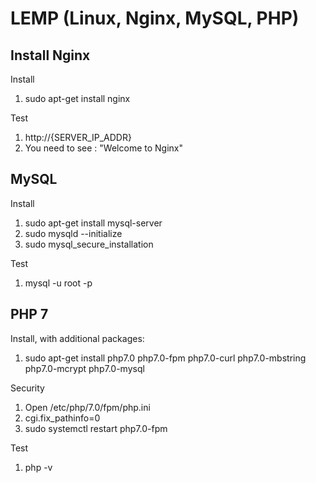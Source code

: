 # LEMP (Linux, Nginx, MySQL, PHP)

## Install Nginx
Install
  1. sudo apt-get install nginx

Test
  1. http://{SERVER_IP_ADDR}
  2. You need to see : "Welcome to Nginx"

## MySQL
Install
  1. sudo apt-get install mysql-server
  2. sudo mysqld --initialize
  3. sudo mysql_secure_installation

Test
  1. mysql -u root -p

## PHP 7
Install, with additional packages:
  1. sudo apt-get install php7.0 php7.0-fpm php7.0-curl php7.0-mbstring php7.0-mcrypt php7.0-mysql

Security
  1. Open /etc/php/7.0/fpm/php.ini
  2. cgi.fix_pathinfo=0
  3. sudo systemctl restart php7.0-fpm

Test
  1. php -v
